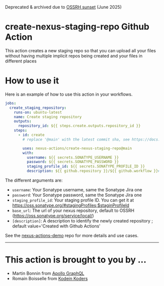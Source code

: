 Deprecated & archived due to [OSSRH sunset](https://central.sonatype.org/news/20250326_ossrh_sunset/) (June 2025)

# create-nexus-staging-repo Github Action

This action creates a new staging repo so that you can upload all your files without having multiple implicit repos being created and your files in different places

# How to use it

Here is an example of how to use this action in your workflows.

```yaml
jobs:
  create_staging_repository:
    runs-on: ubuntu-latest
    name: Create staging repository
    outputs:
      repository_id: ${{ steps.create.outputs.repository_id }}
    steps:
      - id: create
        # replace '@main' with the latest commit sha, see https://docs.github.com/en/actions/security-guides/security-hardening-for-github-actions#using-third-party-actions

        uses: nexus-actions/create-nexus-staging-repo@main
        with:
          username: ${{ secrets.SONATYPE_USERNAME }}
          password: ${{ secrets.SONATYPE_PASSWORD }}
          staging_profile_id: ${{ secrets.SONATYPE_PROFILE_ID }}
          description: ${{ github.repository }}/${{ github.workflow }}#${{ github.run_number }}
```

The different arguments are:

- `username`: Your Sonatype username, same the Sonatype Jira one
- `password`: Your Sonatype password, same the Sonatype Jira one
- `staging_profile_id`: Your staging profile ID. You can get it at https://oss.sonatype.org/#stagingProfiles;$staginProfileId
- `base_url`: The url of your nexus repository, default to OSSRH (https://oss.sonatype.org/service/local/)
- `[description]`: A description to identify the newly created repository ; default value='Created with Github Actions'

See the [nexus-actions-demo](https://github.com/nexus-actions/nexus-actions-demo) repo for more details and use cases.

----------

# This action is brought to you by ...

- Martin Bonnin from [Apollo GraphQL](https://www.apollographql.com)
- Romain Boisselle from [Kodein Koders](https://kodein.net)

